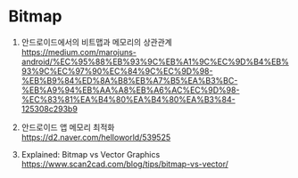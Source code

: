 # Bitmap

1. 안드로이드에서의 비트맵과 메모리의 상관관계 <br>
https://medium.com/marojuns-android/%EC%95%88%EB%93%9C%EB%A1%9C%EC%9D%B4%EB%93%9C%EC%97%90%EC%84%9C%EC%9D%98-%EB%B9%84%ED%8A%B8%EB%A7%B5%EA%B3%BC-%EB%A9%94%EB%AA%A8%EB%A6%AC%EC%9D%98-%EC%83%81%EA%B4%80%EA%B4%80%EA%B3%84-125308c293b9

2. 안드로이드 앱 메모리 최적화 <br>
https://d2.naver.com/helloworld/539525

3. Explained: Bitmap vs Vector Graphics <br>
https://www.scan2cad.com/blog/tips/bitmap-vs-vector/
